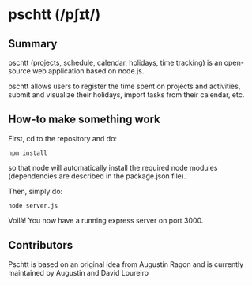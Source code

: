 pschtt (/pʃɪt/)
======

Summary
------
pschtt (projects, schedule, calendar, holidays, time tracking) is an open-source web application based on node.js.

pschtt allows users to register the time spent on projects and activities, submit and visualize their holidays, import tasks from their calendar, etc.

How-to make something work
------
First, cd to the repository and do:

    npm install

so that node will automatically install the required node modules (dependencies are described in the package.json file).

Then, simply do:

    node server.js

Voilà! You now have a running express server on port 3000.

Contributors
------

Pschtt is based on an original idea from Augustin Ragon and is currently maintained by Augustin and David Loureiro
